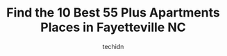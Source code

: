 ---
layout: ampstory
image: https://i0.wp.com/www.depkes.org/wp-content/uploads/2023/06/55-plus-apartments-0-in-fayetteville-nc-1685838554.jpeg?resize=640,853
author: techidn
featured: false
description: Discover the impressive array of 55 Plus Apartments options in Fayetteville NC, where you can find 10 of the largest 55 Plus Apartments establishments in the area. From renowned classics to 
title: Find the 10 Best 55 Plus Apartments Places in Fayetteville NC
cover:
   title: Find the 10 Best 55 Plus Apartments Places in Fayetteville NC
   subtitle: Rickpate
   background: https://www.depkes.org/wp-content/uploads/2023/06/55-plus-apartments-0-in-fayetteville-nc-1685838554.jpeg

pages: 
 - layout: thirds
   top: <h1>#1 The Regency Luxury Apartment Homes</h1>
   bottom: "<p>DO NOT MOVE HERE. Other tenants break into cars here. When you try to report it to the front office theyre never open or available in the office. The office hours say </p>"
   background: https://www.depkes.org/wp-content/uploads/2023/06/55-plus-apartments-1-in-fayetteville-nc-1685838554.jpeg
   backgroundblur: true
 - layout: thirds
   top: <h1>#2 Capes Landing Apartments</h1>
   bottom: "<p>They dont answer phone, dont waste your time calling. Nice apartments though but Jesus Christ answer the phone.</p>"
   background: https://www.depkes.org/wp-content/uploads/2023/06/55-plus-apartments-2-in-fayetteville-nc-1685838555.jpeg
   cta:
      link: https://www.depkes.org/blog/find-the-10-best-55-plus-apartments-places-in-fayetteville-nc/
      text: Find the 10 Best 55 Plus Apartments Places in Fayetteville NC
 - layout: thirds
   top: <h1>#3 Fayetteville Gardens Apartments</h1>
   bottom: "<p>2915 Gordons Way, Fayetteville, NC 28303, United States</p>"
   background: https://www.depkes.org/wp-content/uploads/2023/06/55-plus-apartments-3-in-fayetteville-nc-1685838555.jpeg
   cta:
      link: https://www.depkes.org/blog/find-the-10-best-55-plus-apartments-places-in-fayetteville-nc/
      text: Find the 10 Best 55 Plus Apartments Places in Fayetteville NC
 - layout: thirds
   top: <h1>#4 Heritage Place</h1>
   bottom: "<p>325 N Cool Spring St, Fayetteville, NC 28301, United States</p>"
   background: https://images.unsplash.com/photo-1510906594845-bc082582c8cc?ixlib=rb-4.0.3&ixid=MnwxMjA3fDB8MHxwaG90by1wYWdlfHx8fGVufDB8fHx8&auto=format&fit=crop&w=640&h=853&q=80
   cta:
      link: https://www.depkes.org/blog/find-the-10-best-55-plus-apartments-places-in-fayetteville-nc/
      text: Find the 10 Best 55 Plus Apartments Places in Fayetteville NC
 - layout: thirds
   top: <h1>#5 Harmony at Hope Mills</h1>
   bottom: "<p>7051 Rockfish Rd, Fayetteville, NC 28306, United States</p>"
   background: https://images.unsplash.com/photo-1489694553447-4c9339da310d?ixlib=rb-4.0.3&ixid=MnwxMjA3fDB8MHxwaG90by1wYWdlfHx8fGVufDB8fHx8&auto=format&fit=crop&w=640&h=853&q=80
   cta:
      link: https://www.depkes.org/blog/find-the-10-best-55-plus-apartments-places-in-fayetteville-nc/
      text: Find the 10 Best 55 Plus Apartments Places in Fayetteville NC
 - layout: thirds
   top: <h1>#6 Rosehill West Apatments</h1>
   bottom: "<p>1945 James Hamner Way, Fayetteville, NC 28311, United States</p>"
   background: https://images.unsplash.com/photo-1462556791646-c201b8241a94?ixlib=rb-4.0.3&ixid=MnwxMjA3fDB8MHxwaG90by1wYWdlfHx8fGVufDB8fHx8&auto=format&fit=crop&w=640&h=853&q=80
   cta:
      link: https://www.depkes.org/blog/find-the-10-best-55-plus-apartments-places-in-fayetteville-nc/
      text: Find the 10 Best 55 Plus Apartments Places in Fayetteville NC
 - layout: thirds
   top: <h1>#7 The Carolina Highlands at Village Green</h1>
   bottom: "<p>1919 Fordham Dr, Fayetteville, NC 28304, United States</p>"
   background: https://images.unsplash.com/photo-1564951434112-64d74cc2a2d7?ixlib=rb-4.0.3&ixid=MnwxMjA3fDB8MHxwaG90by1wYWdlfHx8fGVufDB8fHx8&auto=format&fit=crop&w=640&h=853&q=80
   cta:
      link: https://www.depkes.org/blog/find-the-10-best-55-plus-apartments-places-in-fayetteville-nc/
      text: Find the 10 Best 55 Plus Apartments Places in Fayetteville NC
 - layout: thirds
   middle: Continue reading...
   background: https://images.unsplash.com/photo-1608411404720-c8f0417bcdba?ixlib=rb-4.0.3&ixid=MnwxMjA3fDB8MHxwaG90by1wYWdlfHx8fGVufDB8fHx8&auto=format&fit=crop&w=640&h=853&q=80
   cta:
      link: https://www.depkes.org/blog/find-the-10-best-55-plus-apartments-places-in-fayetteville-nc/
      text: Find the 10 Best 55 Plus Apartments Places in Fayetteville NC
      
---